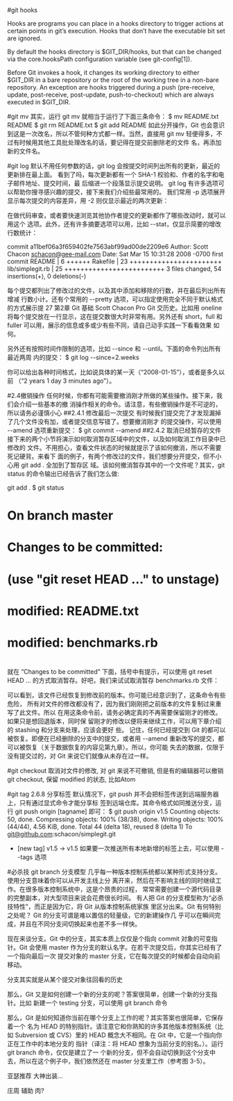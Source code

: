 #git hooks

Hooks are programs you can place in a hooks directory to trigger actions at certain points in git’s execution. Hooks that don’t have the executable bit set are ignored.

By default the hooks directory is $GIT_DIR/hooks, but that can be changed via the core.hooksPath configuration variable (see git-config[1]).

Before Git invokes a hook, it changes its working directory to either $GIT_DIR in a bare repository or the root of the working tree in a non-bare repository. An exception are hooks triggered during a push (pre-receive, update, post-receive, post-update, push-to-checkout) which are always executed in $GIT_DIR.

#git mv
其实，运行 git mv 就相当于运行了下面三条命令：
$ mv README.txt README
$ git rm README.txt
$ git add README
如此分开操作，Git 也会意识到这是一次改名，所以不管何种方式都一样。当然，直接用
git mv 轻便得多，不过有时候用其他工具批处理改名的话，要记得在提交前删除老的文件
名，再添加新的文件名。


#git log
默认不用任何参数的话，git log 会按提交时间列出所有的更新，最近的更新排在最上面。
看到了吗，每次更新都有一个 SHA-1 校验和、作者的名字和电子邮件地址、提交时间，最
后缩进一个段落显示提交说明。
git log 有许多选项可以帮助你搜寻感兴趣的提交，接下来我们介绍些最常用的。
我们常用 -p 选项展开显示每次提交的内容差异，用 -2 则仅显示最近的两次更新：

在做代码审查，或者要快速浏览其他协作者提交的更新都作了哪些改动时，就可以用这个
选项。此外，还有许多摘要选项可以用，比如 --stat，仅显示简要的增改行数统计：


commit a11bef06a3f659402fe7563abf99ad00de2209e6
Author: Scott Chacon <schacon@gee-mail.com>
Date: Sat Mar 15 10:31:28 2008 -0700
first commit
README | 6 ++++++
Rakefile | 23 +++++++++++++++++++++++
lib/simplegit.rb | 25 +++++++++++++++++++++++++
3 files changed, 54 insertions(+), 0 deletions(-)

每个提交都列出了修改过的文件，以及其中添加和移除的行数，并在最后列出所有增减
行数小计。还有个常用的 --pretty 选项，可以指定使用完全不同于默认格式的方式展示提
27
第2章 Git 基础 Scott Chacon Pro Git
交历史。比如用 oneline 将每个提交放在一行显示，这在提交数很大时非常有用。另外还有
short，full 和 fuller 可以用，展示的信息或多或少有些不同，请自己动手实践一下看看效果
如何。


另外还有按照时间作限制的选项，比如 --since 和 --until。下面的命令列出所有最近两周
内的提交：
$ git log --since=2.weeks

你可以给出各种时间格式，比如说具体的某一天（“2008-01-15”），或者是多久以前
（“2 years 1 day 3 minutes ago”）。

#2.4撤销操作
任何时候，你都有可能需要撤消刚才所做的某些操作。接下来，我们会介绍一些基本的撤
消操作相关的命令。请注意，有些撤销操作是不可逆的，所以请务必谨慎小心
##2.4.1 修改最后一次提交
有时候我们提交完了才发现漏掉了几个文件没有加，或者提交信息写错了。想要撤消刚才
的提交操作，可以使用 --amend 选项重新提交：
$ git commit --amend
##2.4.2 取消已经暂存的文件
接下来的两个小节将演示如何取消暂存区域中的文件，以及如何取消工作目录中已修改的
文件。不用担心，查看文件状态的时候就提示了该如何撤消，所以不需要死记硬背。来看下
面的例子，有两个修改过的文件，我们想要分开提交，但不小心用 git add . 全加到了暂存区
域。该如何撤消暂存其中的一个文件呢？其实，git status 的命令输出已经告诉了我们怎么做:

git add .
$ git status
# On branch master
# Changes to be committed:
# (use "git reset HEAD <file>..." to unstage)
#
# modified: README.txt
# modified: benchmarks.rb
#
就在 “Changes to be committed” 下面，括号中有提示，可以使用 git reset HEAD
<file>... 的方式取消暂存。好吧，我们来试试取消暂存 benchmarks.rb 文件：


可以看到，该文件已经恢复到修改前的版本。你可能已经意识到了，这条命令有些危险，
所有对文件的修改都没有了，因为我们刚刚把之前版本的文件复制过来重写了此文件。所以
在用这条命令前，请务必确定真的不再需要保留刚才的修改。如果只是想回退版本，同时保
留刚才的修改以便将来继续工作，可以用下章介绍的 stashing 和分支来处理，应该会更好
些。
记住，任何已经提交到 Git 的都可以被恢复。即便在已经删除的分支中的提交，或者用
--amend 重新改写的提交，都可以被恢复（关于数据恢复的内容见第九章）。所以，你可能
失去的数据，仅限于没有提交过的，对 Git 来说它们就像从未存在过一样。

#git checkout
取消对文件的修改, 对 git 来说不可撤销, 但是有的编辑器可以撤销 git checkout, 保留 modified 的状态, 比如Atom

#git tag
2.6.8 分享标签
默认情况下，git push 并不会把标签传送到远端服务器上，只有通过显式命令才能分享标
签到远端仓库。其命令格式如同推送分支，运行 git push origin [tagname] 即可：
$ git push origin v1.5
Counting objects: 50, done.
Compressing objects: 100% (38/38), done.
Writing objects: 100% (44/44), 4.56 KiB, done.
Total 44 (delta 18), reused 8 (delta 1)
To git@github.com:schacon/simplegit.git
* [new tag] v1.5 -> v1.5
如果要一次推送所有本地新增的标签上去，可以使用 --tags 选项

#必杀技 git branch 分支模型
几乎每一种版本控制系统都以某种形式支持分支。使用分支意味着你可以从开发主线上分
离开来，然后在不影响主线的同时继续工作。在很多版本控制系统中，这是个昂贵的过程，
常常需要创建一个源代码目录的完整副本，对大型项目来说会花费很长时间。
有人把 Git 的分支模型称为“必杀技特性”，而正是因为它，将 Git 从版本控制系统家族
里区分出来。Git 有何特别之处呢？
Git 的分支可谓是难以置信的轻量级，它的新建操作几
乎可以在瞬间完成，并且在不同分支间切换起来也差不多一样快。

现在来谈分支。Git 中的分支，其实本质上仅仅是个指向 commit 对象的可变指针。Git
会使用 master 作为分支的默认名字。在若干次提交后，你其实已经有了一个指向最后一次
提交对象的 master 分支，它在每次提交的时候都会自动向前移动。

分支其实就是从某个提交对象往回看的历史

那么，Git 又是如何创建一个新的分支的呢？答案很简单，创建一个新的分支指针。比如
新建一个 testing 分支，可以使用 git branch 命令

那么，Git 是如何知道你当前在哪个分支上工作的呢？其实答案也很简单，它保存着一个
名为 HEAD 的特别指针。请注意它和你熟知的许多其他版本控制系统（比如 Subversion
或 CVS）里的 HEAD 概念大不相同。在 Git 中，它是一个指向你正在工作中的本地分支的
指针（译注：将 HEAD 想象为当前分支的别名。）。运行 git branch 命令，仅仅是建立了一
个新的分支，但不会自动切换到这个分支中去，所以在这个例子中，我们依然还在 master
分支里工作（参考图 3-5）。

亚瑟推荐 大神出装...

庄周 辅助 肉?
